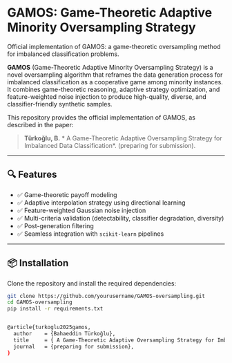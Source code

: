 

# GAMOS: Game-Theoretic Adaptive Minority Oversampling Strategy
Official implementation of GAMOS: a game-theoretic oversampling method for imbalanced classification problems.


**GAMOS** (Game-Theoretic Adaptive Minority Oversampling Strategy) is a novel oversampling algorithm that reframes the data generation process for imbalanced classification as a cooperative game among minority instances. It combines game-theoretic reasoning, adaptive strategy optimization, and feature-weighted noise injection to produce high-quality, diverse, and classifier-friendly synthetic samples.

This repository provides the official implementation of GAMOS, as described in the paper:

> **Türkoğlu, B.** * A Game-Theoretic Adaptive Oversampling Strategy for Imbalanced Data Classification*. (preparing for submission).

---

## 🔍 Features

- ✅ Game-theoretic payoff modeling  
- ✅ Adaptive interpolation strategy using directional learning  
- ✅ Feature-weighted Gaussian noise injection  
- ✅ Multi-criteria validation (detectability, classifier degradation, diversity)  
- ✅ Post-generation filtering  
- ✅ Seamless integration with `scikit-learn` pipelines  


---

## 📦 Installation

Clone the repository and install the required dependencies:

```bash
git clone https://github.com/yourusername/GAMOS-oversampling.git
cd GAMOS-oversampling
pip install -r requirements.txt


@article{turkoglu2025gamos,
  author    = {Bahaeddin Türkoğlu},
  title     = { A Game-Theoretic Adaptive Oversampling Strategy for Imbalanced Data Classification},
  journal   = {preparing for submission},
}
